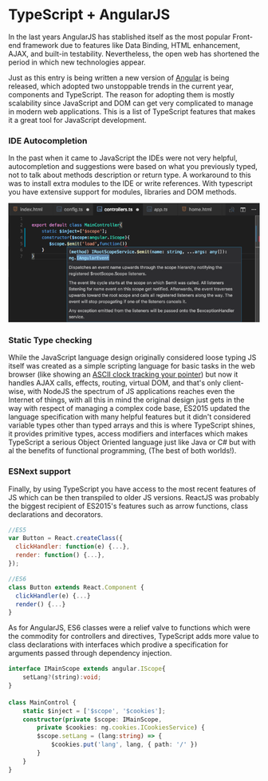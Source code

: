 # TypeScript + AngularJS

In the last years AngularJS has stablished itself as the most popular Front-end framework due to features like Data Binding, HTML enhancement, AJAX, and built-in testability. Nevertheless, the open web has shortened the period in which new technologies appear.

Just as this entry is being written a new version of [Angular](http://angularjs.blogspot.mx/2017/03/angular-400-now-available.html) is being released, which adopted two unstoppable trends in the current year, components and TypeScript. The reason for adopting them is mostly scalability since JavaScript and DOM can get very complicated to manage in modern web applications. This is a list of TypeScript features that makes it a great tool for JavaScript development.

### IDE Autocompletion

In the past when it came to JavaScript the IDEs were not very helpful, autocompletion and suggestions were based on what you previously typed, not to talk about methods description or return type. A workaround to this was to install extra modules to the IDE or write references. With typescript you have extensive support for modules, libraries and DOM methods. 

![TypeScript autocompletion](https://github.com/alejandromdz/blog/raw/master/typescript-autocompletion.png "TypeScript autocompletion")

### Static Type checking

While the JavaScript language design originally considered loose typing JS itself was created as a simple scripting language for basic tasks in the web browser (like showing an [ASCII clock tracking your pointer](http://llizard.etherwork.net/cwc/amazing_clock.html)) but now it handles AJAX calls, effects, routing, virtual DOM, and that's only client-wise, with NodeJS the spectrum of JS applications reaches even the Internet of things, with all this in mind the original design just gets in the way with respect of managing a complex code base, ES2015 updated the language specification with many helpful features but it didn't considered variable types other than typed arrays and this is where TypeScript shines, it provides primitive types, access modifiers and interfaces which makes TypeScript a serious Object Oriented language just like Java or C# but with al the benefits of functional programming, (The best of both worlds!).

### ESNext support

Finally, by using TypeScript you have access to the most recent features of JS which can be then transpiled to older JS versions. ReactJS was probably the biggest recipient of ES2015's features such as arrow functions, class declarations and decorators.

```javascript
//ES5
var Button = React.createClass({
  clickHandler: function(e) {...},
  render: function() {...},
});
```
```javascript
//ES6
class Button extends React.Component {
  clickHandler(e) {...}
  render() {...}
}
```

As for AngularJS, ES6 classes were a relief valve to functions which were the commodity for controllers and directives, TypeScript adds more value to class declarations with interfaces which prodive a specification for arguments passed through dependency injection.

```typescript
interface IMainScope extends angular.IScope{
    setLang?(string):void;
}

class MainControl {
    static $inject = ['$scope', '$cookies'];
    constructor(private $scope: IMainScope,
        private $cookies: ng.cookies.ICookiesService) {
        $scope.setLang = (lang:string) => {
            $cookies.put('lang', lang, { path: '/' })
        }
    }
}
```